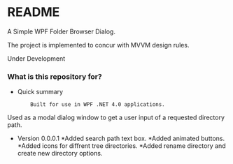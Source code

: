 # README #

A Simple WPF Folder Browser Dialog.

The project is implemented to concur with MVVM design rules.

Under Development

### What is this repository for? ###

* Quick summary 

          Built for use in WPF .NET 4.0 applications.
Used as a modal dialog window to get a user input of a requested directory path.
	

* Version 0.0.0.1
	*Added search path text box.
	*Added animated buttons.
	*Added icons for diffrent tree directories.
	*Added rename directory and create new directory options.